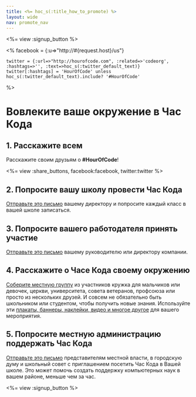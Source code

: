 ```yaml
---
title: <%= hoc_s(:title_how_to_promote) %>
layout: wide
nav: promote_nav
---
```

<%= view :signup_button %>

<%
    facebook = {:u=>"http://#{request.host}/us"}

    twitter = {:url=>"http://hourofcode.com", :related=>'codeorg', :hashtags=>'', :text=>hoc_s(:twitter_default_text)}
    twitter[:hashtags] = 'HourOfCode' unless hoc_s(:twitter_default_text).include? '#HourOfCode'
%>

# Вовлеките ваше окружение в Час Кода

## 1. Расскажите всем

Расскажите своим друзьям о **#HourOfCode**!

<%= view :share_buttons, facebook:facebook, twitter:twitter %>

## 2. Попросите вашу школу провести Час Кода

[Отправьте это письмо](<%= resolve_url('/promote/resources#sample-emails') %>) вашему директору и попросите каждый класс в вашей школе записаться.

## 3. Попросите вашего работодателя принять участие

[Отправьте это письмо](<%= resolve_url('/promote/resources#sample-emails') %>) вашему руководителю или директору компании.

## 4. Расскажите о Часе Кода своему окружению

[Соберите местную группу](<%= resolve_url('/promote/resources#sample-emails') %>) из участников кружка для мальчиков или девочек, церкви, университета, совета ветеранов, профсоюза или просто из нескольких друзей. И совсем не обязательно быть школьником или студентом, чтобы получить новые знания. Используйте эти [плакаты, баннеры, наклейки, видео и многое другое](<%= resolve_url('/promote/resources') %>) для вашего мероприятия.

## 5. Попросите местную администрацию поддержать Час Кода

[Отправьте это письмо](<%= resolve_url('/promote/resources#sample-emails') %>) представителям местной власти, в городскую думу и школьный совет с приглашением посетить Час Кода в Вашей школе. Это может помочь создать поддержку компьютерных наук в вашем районе, меньше чем за час.

<%= view :signup_button %>